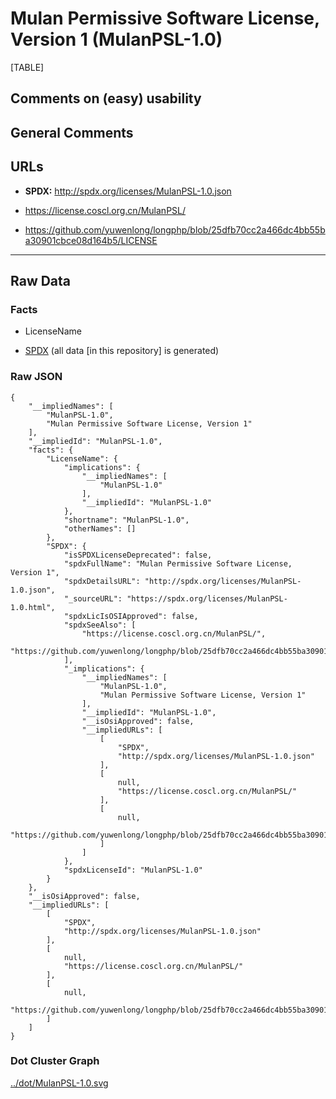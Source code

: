Mulan Permissive Software License, Version 1 (MulanPSL-1.0)
===========================================================

[TABLE]

Comments on (easy) usability
----------------------------

General Comments
----------------

URLs
----

-   **SPDX:** http://spdx.org/licenses/MulanPSL-1.0.json

-   https://license.coscl.org.cn/MulanPSL/

-   https://github.com/yuwenlong/longphp/blob/25dfb70cc2a466dc4bb55ba30901cbce08d164b5/LICENSE

------------------------------------------------------------------------

Raw Data
--------

### Facts

-   LicenseName

-   [SPDX](https://spdx.org/licenses/MulanPSL-1.0.html "SPDX") (all data
    \[in this repository\] is generated)

### Raw JSON

    {
        "__impliedNames": [
            "MulanPSL-1.0",
            "Mulan Permissive Software License, Version 1"
        ],
        "__impliedId": "MulanPSL-1.0",
        "facts": {
            "LicenseName": {
                "implications": {
                    "__impliedNames": [
                        "MulanPSL-1.0"
                    ],
                    "__impliedId": "MulanPSL-1.0"
                },
                "shortname": "MulanPSL-1.0",
                "otherNames": []
            },
            "SPDX": {
                "isSPDXLicenseDeprecated": false,
                "spdxFullName": "Mulan Permissive Software License, Version 1",
                "spdxDetailsURL": "http://spdx.org/licenses/MulanPSL-1.0.json",
                "_sourceURL": "https://spdx.org/licenses/MulanPSL-1.0.html",
                "spdxLicIsOSIApproved": false,
                "spdxSeeAlso": [
                    "https://license.coscl.org.cn/MulanPSL/",
                    "https://github.com/yuwenlong/longphp/blob/25dfb70cc2a466dc4bb55ba30901cbce08d164b5/LICENSE"
                ],
                "_implications": {
                    "__impliedNames": [
                        "MulanPSL-1.0",
                        "Mulan Permissive Software License, Version 1"
                    ],
                    "__impliedId": "MulanPSL-1.0",
                    "__isOsiApproved": false,
                    "__impliedURLs": [
                        [
                            "SPDX",
                            "http://spdx.org/licenses/MulanPSL-1.0.json"
                        ],
                        [
                            null,
                            "https://license.coscl.org.cn/MulanPSL/"
                        ],
                        [
                            null,
                            "https://github.com/yuwenlong/longphp/blob/25dfb70cc2a466dc4bb55ba30901cbce08d164b5/LICENSE"
                        ]
                    ]
                },
                "spdxLicenseId": "MulanPSL-1.0"
            }
        },
        "__isOsiApproved": false,
        "__impliedURLs": [
            [
                "SPDX",
                "http://spdx.org/licenses/MulanPSL-1.0.json"
            ],
            [
                null,
                "https://license.coscl.org.cn/MulanPSL/"
            ],
            [
                null,
                "https://github.com/yuwenlong/longphp/blob/25dfb70cc2a466dc4bb55ba30901cbce08d164b5/LICENSE"
            ]
        ]
    }

### Dot Cluster Graph

[../dot/MulanPSL-1.0.svg](../dot/MulanPSL-1.0.svg "../dot/MulanPSL-1.0.svg")
